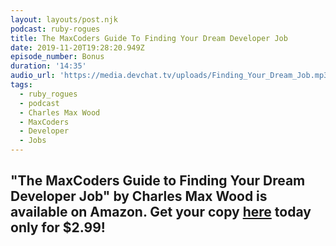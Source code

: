 ```yaml
---
layout: layouts/post.njk
podcast: ruby-rogues
title: The MaxCoders Guide To Finding Your Dream Developer Job
date: 2019-11-20T19:28:20.949Z
episode_number: Bonus
duration: '14:35'
audio_url: 'https://media.devchat.tv/uploads/Finding_Your_Dream_Job.mp3'
tags:
  - ruby_rogues
  - podcast
  - Charles Max Wood
  - MaxCoders
  - Developer
  - Jobs
---
```

## "**The MaxCoders Guide to Finding Your Dream Developer Job" by Charles Max Wood is available on Amazon. Get your copy** [**here**](https://www.amazon.com/MaxCoders-Guide-Finding-Dream-Developer-ebook/dp/B081MBL5C9/ref=sr_1_2?keywords=charles+max+wood&qid=1574160229&sr=8-2) **today only for $2.99!**
